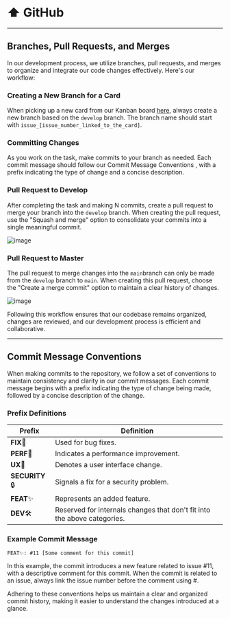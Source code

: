 # ⬆️ GitHub

***

## Branches, Pull Requests, and Merges

In our development process, we utilize branches, pull requests, and merges to organize and integrate our code changes effectively. Here's our workflow:

### Creating a New Branch for a Card

When picking up a new card from our Kanban board [here](https://github.com/orgs/Org-FoodService/projects/3), always create a new branch based on the `develop` branch. The branch name should start with `issue_[issue_number_linked_to_the_card]`.

### Committing Changes

As you work on the task, make commits to your branch as needed. Each commit message should follow our Commit Message Conventions , with a prefix indicating the type of change and a concise description.

### Pull Request to Develop

After completing the task and making N commits, create a pull request to merge your branch into the `develop` branch. When creating the pull request, use the "Squash and merge" option to consolidate your commits into a single meaningful commit.

![image](https://github.com/Org-FoodService/DotNetMVCFoodService/assets/78824150/ed4882cd-2f50-4ee3-a70f-751799fa5586)

### Pull Request to Master

The pull request to merge changes into the `main`branch can only be made from the `develop` branch to `main`. When creating this pull request, choose the "Create a merge commit" option to maintain a clear history of changes.

![image](https://github.com/Org-FoodService/DotNetMVCFoodService/assets/78824150/981b8d42-b441-45cf-8cb6-82126408d7e5)

Following this workflow ensures that our codebase remains organized, changes are reviewed, and our development process is efficient and collaborative.

***

## Commit Message Conventions

When making commits to the repository, we follow a set of conventions to maintain consistency and clarity in our commit messages. Each commit message begins with a prefix indicating the type of change being made, followed by a concise description of the change.

### Prefix Definitions

| Prefix         | Definition                                                               |
| -------------- | ------------------------------------------------------------------------ |
| **FIX**🐛      | Used for bug fixes.                                                      |
| **PERF**🚀     | Indicates a performance improvement.                                     |
| **UX**🎨       | Denotes a user interface change.                                         |
| **SECURITY**🔒 | Signals a fix for a security problem.                                    |
| **FEAT**✨      | Represents an added feature.                                             |
| **DEV**🛠️     | Reserved for internals changes that don't fit into the above categories. |

### Example Commit Message

```plaintext
FEAT✨: #11 [Some comment for this commit]
```

In this example, the commit introduces a new feature related to issue #11, with a descriptive comment for this commit. When the commit is related to an issue, always link the issue number before the comment using #.

Adhering to these conventions helps us maintain a clear and organized commit history, making it easier to understand the changes introduced at a glance.
